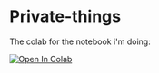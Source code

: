 # Private-things
The colab for the notebook i'm doing:

[![Open In Colab](https://colab.research.google.com/assets/colab-badge.svg)](https://github.com/ManuDash5/Private-things/blob/main/TEXT_GEN_WEBUI_8K.ipynb)
